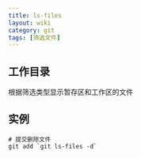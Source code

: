 ```yaml
---
title: ls-files
layout: wiki
category: git
tags: [筛选文件]
---
```



## 工作目录

根据筛选类型显示暂存区和工作区的文件

## 实例

```
# 提交删除文件
git add `git ls-files -d`
```